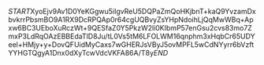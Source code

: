 $START$XyoEjv9Av1D0YeKGgwu5iIgvReU5DQPaZmQoHKjbnT+kaQ9YvzamDxbvkrrPbsmBO9A1RX9DcRPQAp0r64cgUQBvyZsYHpNdoihLjQqMwWBq+Apxw6BC3UEboXuRczWt+9QESfaZ0Y5PkzW2li0KIbmP57enGsu2cvs83mo7ZmxP3LdRqOAzEBBEdaTlD8Ju/tL0Vs5tM6LFOLWM16qnphm3xHqbCr65UDYeel+HMjy+y+DovQFUidMyCaxs7wGHERJsVByJ5ovMPFL5wCdNYyrr6bVzftYYHGTQgyA1Dnx0dXyTcwVdcVKFA86A/T8y$END$